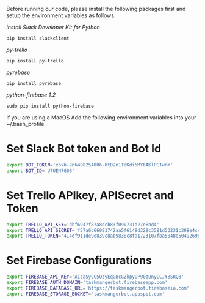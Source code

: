 Before running our code, please install the following packages first and setup
the environment variables as follows.

*install Slack Developer Kit for Python*
```
pip install slackclient
```

*py-trello*

```
pip install py-trello
```

*pyrebase*

```
pip install pyrebase
```

*python-firebase 1.2*

```
sudo pip install python-firebase
```
If you are using a MacOS 
Add the following environment variables into your ~/.bash_profile

# Set Slack Bot token and Bot Id
```bash
export BOT_TOKEN='xoxb-266498254006-btD2n1TcKdi5MY6AKlPGTwnm'
export BOT_ID='U7UEN7G06'
```

# Set Trello APIkey, APISecret and Token
```bash
export TRELLO_API_KEY='dbf6947f87a8dcb83f090731a27e8bd4'
export TRELLO_API_SECRET='f57a6c66081742aa5f6149d329c3581d53231c308e4cc9f78b31230ce13b3bb8'
export TRELLO_TOKEN='414df911de9e839c8ab9838c8fa1723107fba5848e5049269d88e5e94a348f31'
```

# Set Firebase Configurations
```bash
export FIREBASE_API_KEY='AIzaSyCC5OzyEqGBcGZkpyUP90qUnyCCJY8SRQ8'
export FIREBASE_AUTH_DOMAIN='taskmangerbot.firebaseapp.com'
export FIREBASE_DATABASE_URL='https://taskmangerbot.firebaseio.com'
export FIREBASE_STORAGE_BUCKET='taskmangerbot.appspot.com'
```
